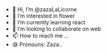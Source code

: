 - 👋 Hi, I’m @zazaLaLicorne
- 👀 I’m interested in flower
- 🌱 I’m currently learning react
- 💞️ I’m looking to collaborate on web
- 📫 How to reach me ...
- 😄 Pronouns: Zaza..


<!---
zazaLaLicorne/zazaLaLicorne is a ✨ special ✨ repository because its `README.md` (this file) appears on your GitHub profile.
You can click the Preview link to take a look at your changes.
--->
